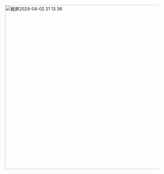 <img width="539" alt="截屏2024-04-02 21 13 36" src="https://github.com/xkong-study/reggie_delivery_note/assets/100473178/af89e8f1-6e74-4e70-bccb-9ae93d1669d4">
